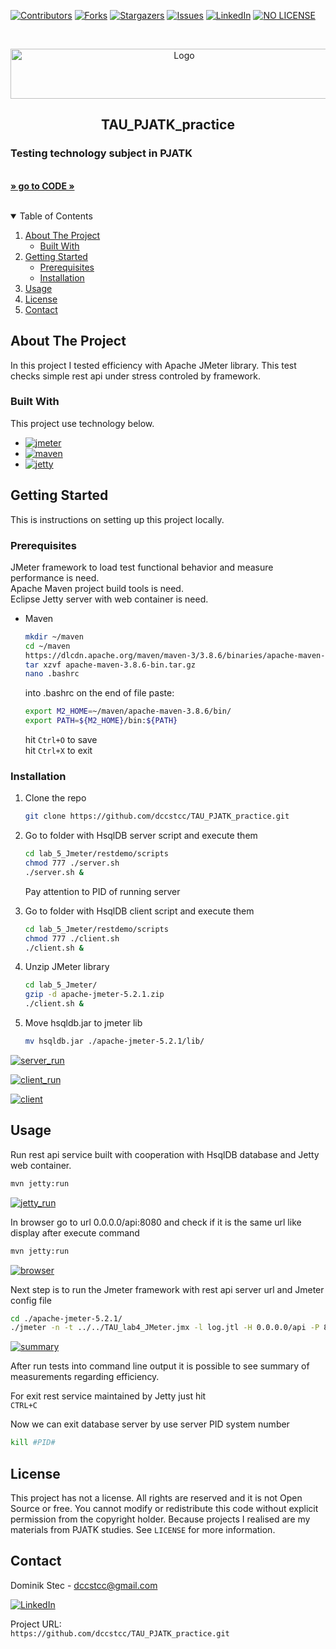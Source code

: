 <!--
*** Thanks for checking out c. If you have a suggestion
*** that would make this better, please fork the repo and create a pull request
*** or simply open an issue with the tag "enhancement".
*** Thanks again! Now go create something AMAZING! :D
-->



<!-- PROJECT SHIELDS -->
<!--
*** I'm using markdown "reference style" links for readability.
*** Reference links are enclosed in brackets [ ] instead of parentheses ( ).
*** See the bottom of this document for the declaration of the reference variables
*** for contributors-url, forks-url, etc. This is an optional, concise syntax you may use.
*** https://www.markdownguide.org/basic-syntax/#reference-style-links
-->
[![Contributors][contributors-shield]][contributors-url]
[![Forks][forks-shield]][forks-url]
[![Stargazers][stars-shield]][stars-url]
[![Issues][issues-shield]][issues-url]
[![LinkedIn][linkedin-shield]][linkedin-url]
[![NO LICENSE][license-shield]][license-url]


<!-- PROJECT LOGO -->
<br />
<p align="center">
  <a href="https://gdansk.pja.edu.pl/pl/">
    <img src="images/logo.jpg" alt="Logo" width="540" height="80">
  </a>

  <h2 align="center">TAU_PJATK_practice</h2>

  <p align="center">
    <h3> Testing technology subject in PJATK </h3>
    <br />
    <a href="https://github.com/dccstcc/TAU_PJATK_practice/tree/master/lab_5_Jmeter"><strong>» go to CODE »</strong></a>
    <br />
    <br />
    <!-- <a href="https://github.com/othneildrew/Best-README-Template">View Demo</a>
    ·
    <a href="https://github.com/othneildrew/Best-README-Template/issues">Report Bug</a>
    ·
    <a href="https://github.com/othneildrew/Best-README-Template/issues">Request Feature</a> -->
  </p>
</p>



<!-- TABLE OF CONTENTS -->
<details open="open">
  <summary>Table of Contents</summary>
  <ol>
    <li>
      <a href="#about-the-project">About The Project</a>
      <ul>
        <li><a href="#built-with">Built With</a></li>
      </ul>
    </li>
    <li>
      <a href="#getting-started">Getting Started</a>
      <ul>
        <li><a href="#prerequisites">Prerequisites</a></li>
        <li><a href="#installation">Installation</a></li>
      </ul>
    </li>
    <li><a href="#usage">Usage</a></li>
    <!-- <li><a href="#roadmap">Roadmap</a></li>
    <li><a href="#contributing">Contributing</a></li> -->
    <li><a href="#license">License</a></li>
    <li><a href="#contact">Contact</a></li>
    <!-- <li><a href="#acknowledgements">Acknowledgements</a></li> -->
  </ol>
</details>



<!-- ABOUT THE PROJECT -->
## About The Project

<p> In this project I tested efficiency with Apache JMeter library. This test checks simple rest api under stress controled by framework. </p>

### Built With

This project use technology below.
* [![jmeter][jmeter-shield]][jmeter-url]
* [![maven][maven-shield]][maven-url]
* [![jetty][jetty-shield]][jetty-url]


<!-- GETTING STARTED -->
## Getting Started

This is instructions on setting up this project locally.


### Prerequisites

JMeter framework to load test functional behavior and measure performance is need. <br />
Apache Maven project build tools is need. <br />
Eclipse Jetty server with web container is need. <br />

* Maven
   ```sh
  mkdir ~/maven
  cd ~/maven
  https://dlcdn.apache.org/maven/maven-3/3.8.6/binaries/apache-maven-3.8.6-bin.tar.gz
  tar xzvf apache-maven-3.8.6-bin.tar.gz
  nano .bashrc
  ```
  into .bashrc on the end of file paste:
  ```sh
  export M2_HOME=~/maven/apache-maven-3.8.6/bin/
  export PATH=${M2_HOME}/bin:${PATH}
  ```
  hit `Ctrl+O` to save <br />
  hit `Ctrl+X` to exit

### Installation

1. Clone the repo
   ```sh
   git clone https://github.com/dccstcc/TAU_PJATK_practice.git
   ```
2. Go to folder with HsqlDB server script and execute them
   ```sh
   cd lab_5_Jmeter/restdemo/scripts
   chmod 777 ./server.sh
   ./server.sh &
   ```
   Pay attention to PID of running server
   
3. Go to folder with HsqlDB client script and execute them
   ```sh
   cd lab_5_Jmeter/restdemo/scripts
   chmod 777 ./client.sh
   ./client.sh &   
   ```
   
4. Unzip JMeter library
   ```sh
   cd lab_5_Jmeter/
   gzip -d apache-jmeter-5.2.1.zip
   ./client.sh &   
   ```

5. Move hsqldb.jar to jmeter lib
   ```sh
   mv hsqldb.jar ./apache-jmeter-5.2.1/lib/ 
   ```


[![server_run][server_run]][server_run]

[![client_run][client_run]][client_run]

[![client][client]][client]



<!-- USAGE EXAMPLES -->
## Usage

Run rest api service built with cooperation with HsqlDB database and Jetty web container.  
   ```sh
   mvn jetty:run
   ```

[![jetty_run][jetty_run]][jetty_run]


In browser go to url 0.0.0.0/api:8080 and check if it is the same url like display after execute command  
   ```sh
   mvn jetty:run
   ```
   
[![browser][browser]][browser]


Next step is to run the Jmeter framework with rest api server url and Jmeter config file
   ```sh
   cd ./apache-jmeter-5.2.1/
   ./jmeter -n -t ../../TAU_lab4_JMeter.jmx -l log.jtl -H 0.0.0.0/api -P 8080
   ```

[![summary][summary]][summary]

After run tests into command line output it is possible to see summary of measurements regarding efficiency.

For exit rest service maintained by Jetty just hit <br />
`CTRL+C`

Now we can exit database server by use server PID system number
   ```sh
   kill #PID#
   ```

<!-- _For more examples, please refer to the [Documentation](https://example.com)_ -->



<!-- ROADMAP 
## Roadmap

See the [open issues](https://github.com/othneildrew/Best-README-Template/issues) for a list of proposed features (and known issues).

-->

<!-- CONTRIBUTING 
## Contributing

Contributions are what make the open source community such an amazing place to learn, inspire, and create. Any contributions you make are **greatly appreciated**.

1. Fork the Project
2. Create your Feature Branch (`git checkout -b feature/AmazingFeature`)
3. Commit your Changes (`git commit -m 'Add some AmazingFeature'`)
4. Push to the Branch (`git push origin feature/AmazingFeature`)
5. Open a Pull Request

-->

<!-- LICENSE -->
## License

This project has not a license. All rights are reserved and it is not Open Source or free. You cannot modify or redistribute this code without explicit permission from the copyright holder. Because projects I realised are my materials from PJATK studies. See `LICENSE` for more information.



<!-- CONTACT -->
## Contact

Dominik Stec - dccstcc@gmail.com

[![LinkedIn][linkedin-shield]][linkedin-url]

Project URL: 
<br />
`https://github.com/dccstcc/TAU_PJATK_practice.git`



<!-- ACKNOWLEDGEMENTS 
## Acknowledgements
* [GitHub Emoji Cheat Sheet](https://www.webpagefx.com/tools/emoji-cheat-sheet)
* [Img Shields](https://shields.io)
* [Choose an Open Source License](https://choosealicense.com)
* [GitHub Pages](https://pages.github.com)
* [Animate.css](https://daneden.github.io/animate.css)
* [Loaders.css](https://connoratherton.com/loaders)
* [Slick Carousel](https://kenwheeler.github.io/slick)
* [Smooth Scroll](https://github.com/cferdinandi/smooth-scroll)
* [Sticky Kit](http://leafo.net/sticky-kit)
* [JVectorMap](http://jvectormap.com)
* [Font Awesome](https://fontawesome.com)

-->



<!-- MARKDOWN LINKS & IMAGES -->
<!-- https://www.markdownguide.org/basic-syntax/#reference-style-links -->
[contributors-shield]: https://img.shields.io/github/contributors/dccstcc/TAU_PJATK_practice.svg?style=for-the-badge
[contributors-url]: https://github.com/dccstcc/TAU_PJATK_practice/graphs/contributors
[forks-shield]: https://img.shields.io/github/forks/dccstcc/TAU_PJATK_practice.svg?style=for-the-badge
[forks-url]: https://github.com/dccstcc/TAU_PJATK_practice/network/members
[stars-shield]: https://img.shields.io/github/stars/dccstcc/TAU_PJATK_practice.svg?style=for-the-badge
[stars-url]: https://github.com/dccstcc/TAU_PJATK_practice/stargazers
[issues-shield]: https://img.shields.io/github/issues/dccstcc/TAU_PJATK_practice.svg?style=for-the-badge
[issues-url]: https://github.com/dccstcc/TAU_PJATK_practice/issues
[license-shield]: https://img.shields.io/badge/License-NONE-orange
[license-url]: https://github.com/dccstcc/TAU_PJATK_practice/blob/master/LICENSE.txt
[linkedin-shield]: https://img.shields.io/badge/-LinkedIn-black.svg?style=for-the-badge&logo=linkedin&colorB=555
[linkedin-url]: https://www.linkedin.com/in/dominik-stec
[product-screenshot]: images/screenshot.png

[junit-shield]: https://img.shields.io/badge/-JUnit-green
[junit-url]: https://junit.org/junit5/
[mockito-shield]: https://img.shields.io/badge/-Mockito-red
[mockito-url]: https://site.mockito.org/
[docker-shield]: https://img.shields.io/badge/-Docker-blue
[docker-url]: https://www.docker.com/
[maven-shield]: https://img.shields.io/badge/-Maven-white
[maven-url]: https://maven.apache.org/
[cucumber-shield]: https://img.shields.io/badge/-Cucumber-green
[cucumber-url]: https://cucumber.io/
[jetty-shield]: https://img.shields.io/badge/-Jetty-red
[jetty-url]: https://www.eclipse.org/jetty/
[jmeter-shield]: https://img.shields.io/badge/-Jmeter-green
[jmeter-url]: https://jmeter.apache.org/

[server_run]: images/server_run.png
[client_run]: images/client_run.png
[client]: images/client.png
[jetty_run]: images/jetty_run.png
[browser]: images/browser.png
[summary]: images/summary.png



